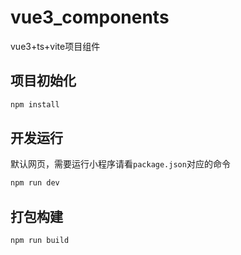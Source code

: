 # vue3_components
vue3+ts+vite项目组件

## 项目初始化

```bash
npm install
```
## 开发运行

默认网页，需要运行小程序请看`package.json`对应的命令

```bash
npm run dev
```

## 打包构建

```bash
npm run build
```
